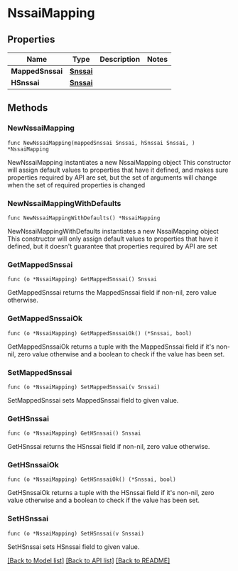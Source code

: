 # NssaiMapping

## Properties

Name | Type | Description | Notes
------------ | ------------- | ------------- | -------------
**MappedSnssai** | [**Snssai**](Snssai.md) |  | 
**HSnssai** | [**Snssai**](Snssai.md) |  | 

## Methods

### NewNssaiMapping

`func NewNssaiMapping(mappedSnssai Snssai, hSnssai Snssai, ) *NssaiMapping`

NewNssaiMapping instantiates a new NssaiMapping object
This constructor will assign default values to properties that have it defined,
and makes sure properties required by API are set, but the set of arguments
will change when the set of required properties is changed

### NewNssaiMappingWithDefaults

`func NewNssaiMappingWithDefaults() *NssaiMapping`

NewNssaiMappingWithDefaults instantiates a new NssaiMapping object
This constructor will only assign default values to properties that have it defined,
but it doesn't guarantee that properties required by API are set

### GetMappedSnssai

`func (o *NssaiMapping) GetMappedSnssai() Snssai`

GetMappedSnssai returns the MappedSnssai field if non-nil, zero value otherwise.

### GetMappedSnssaiOk

`func (o *NssaiMapping) GetMappedSnssaiOk() (*Snssai, bool)`

GetMappedSnssaiOk returns a tuple with the MappedSnssai field if it's non-nil, zero value otherwise
and a boolean to check if the value has been set.

### SetMappedSnssai

`func (o *NssaiMapping) SetMappedSnssai(v Snssai)`

SetMappedSnssai sets MappedSnssai field to given value.


### GetHSnssai

`func (o *NssaiMapping) GetHSnssai() Snssai`

GetHSnssai returns the HSnssai field if non-nil, zero value otherwise.

### GetHSnssaiOk

`func (o *NssaiMapping) GetHSnssaiOk() (*Snssai, bool)`

GetHSnssaiOk returns a tuple with the HSnssai field if it's non-nil, zero value otherwise
and a boolean to check if the value has been set.

### SetHSnssai

`func (o *NssaiMapping) SetHSnssai(v Snssai)`

SetHSnssai sets HSnssai field to given value.



[[Back to Model list]](../README.md#documentation-for-models) [[Back to API list]](../README.md#documentation-for-api-endpoints) [[Back to README]](../README.md)


